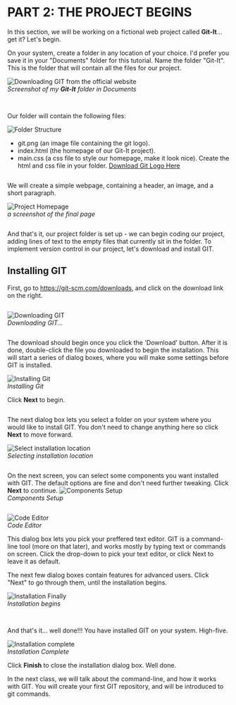 # PART 2: THE PROJECT BEGINS
In this section, we will be working on a fictional web project called **Git-It**... get it? Let's begin. 

On your system, create a folder in any location of your choice. I'd prefer you save it in your "Documents" folder for this tutorial. Name the folder "Git-It". This is the folder that will contain all the files for our project. 


![Downloading GIT from the official website](./screenshots/1-NewFolder.png)  
*Screenshot of my **Git-It** folder in Documents*
<pre>

</pre>
Our folder will contain the following files:

![Folder Structure](./screenshots/2-FolderStructure.png)
 - git.png (an image file containing the git logo). 
 - index.html (the homepage of our Git-It project).
 - main.css (a css file to style our homepage, make it look nice). 
 Create the html and css file in your folder. 
 [Download Git Logo Here](https://git-scm.com/images/logos/downloads/Git-Icon-1788C.png "Download GIT logo")
<pre>
</pre>
We will create a simple webpage, containing a header, an image, and a short paragraph. 
 
![Project Homepage](./screenshots/3-GitItHomepage.png)  
*a screenshot of the final page*
<pre>
</pre>
And that's it, our project folder is set up - we can begin coding our project, adding lines of text to the empty files that currently sit in the folder. To implement version control in our project, let's download and install GIT.

## Installing GIT
First, go to https://git-scm.com/downloads, and click on the download link on the right. 
 <pre>
</pre>
![Downloading GIT](./screenshots/4-DownloadGit.png)  
*Downloading GIT...*
<pre>
</pre>

The download should begin once you click the 'Download' button. After it is done, double-click the file you downloaded to begin the installation. This will start a series of dialog boxes, where you will make some settings before GIT is installed. 

![Installing Git](./screenshots/5-GITinstallation.png)  
*Installing Git* 

Click **Next** to begin. 

<pre>
</pre>

The next dialog box lets you select a folder on your system where you would like to install GIT. You don't need to change anything here so click **Next** to move forward.

![Select installation location](./screenshots/6-DestinationLocation.png)  
*Selecting installation location* 
 <pre>
</pre> 
On the next screen, you can select some components you want installed with GIT. The default options are fine and don't need further tweaking. Click **Next** to continue.
![Components Setup](./screenshots/7-ComponentsSetup.png)  
*Components Setup*
<pre>
</pre>
![Code Editor](./screenshots/8-CodeEditor.png)  
*Code Editor*

This dialog box lets you pick your preffered text editor. GIT is a command-line tool (more on that later), and works mostly by typing text or commands on screen. Click the drop-down to pick your text editor, or click Next to leave it as default.

The next few dialog boxes contain features for advanced users. Click "Next" to go through them, until the installation begins. 

![Installation Finally](./screenshots/9-InstallationFinally.png)  
*Installation begins*
<pre>

</pre>
And that's it... well done!!! You have installed GIT on your system. High-five.

![Installation complete](./screenshots/10-InstallationComplete.png)  
*Installation Complete* 

Click __Finish__ to close the installation dialog box. Well done.

In the next class, we will talk about the command-line, and how it works with GIT. You will create your first GIT repository, and will be introduced to git commands.